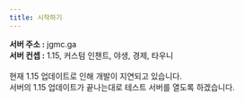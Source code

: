 ```yaml
---
title: 시작하기
---
```


**서버 주소 :** jgmc.ga<br>**서버 컨셉 :**&nbsp;1.15, 커스텀 인챈트, 야생, 경제, 타우니<br><br>현재 1.15 업데이트로 인해 개발이 지연되고 있습니다.<br>서버의 1.15 업데이트가 끝나는대로 테스트 서버를 열도록 하겠습니다.